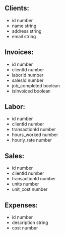 ## Clients:
- id number
- name string
- address string
- email string

## Invoices:
- id number
- clientId number
- laborId number
- salesId number
- job_completed boolean
- isInvoiced boolean

## Labor:
- id number
- clientId number
- transactionId number
- hours_worked number
- hourly_rate number

## Sales:
- id number
- clientId number
- transactionId number
- units number
- unit_cost number

## Expenses:
- id number
- description string
- cost number